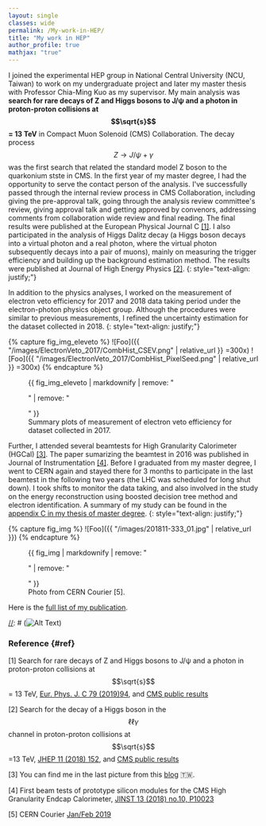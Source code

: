 ```yaml
---
layout: single
classes: wide
permalink: /My-work-in-HEP/
title: "My work in HEP"
author_profile: true
mathjax: "true"
---
```


I joined the experimental HEP group in National Central University (NCU, Taiwan) to work on my undergraduate project and later my master thesis with Professor Chia-Ming Kuo as my supervisor. My main analysis was **search for rare decays of Z and Higgs bosons to J/&psi; and a photon in proton-proton collisions at $$\sqrt{s}$$ = 13 TeV** in Compact Muon Solenoid (CMS) Collaboration. The decay process $$Z\to J/\psi+\gamma$$ was the first search that related the standard model Z boson to the quarkonium stste in CMS. In the first year of my master degree, I had the opportunity to serve the contact person of the analysis. I've successfully passed through the internal review process in CMS Collaboration, including giving the pre-approval talk, going through the analysis review committee's review, giving approval talk and getting approved by convenors, addressing comments from collaboration wide review and final reading. The final results were published at the European Physical Journal C [[1]](#ref). I also participated in the analysis of Higgs Dalitz decay (a Higgs boson decays into a virtual photon and a real photon, where the virtual photon subsequently decays into a pair of muons), mainly on measuring the trigger efficiency and building up the background estimation method. The results were published at Journal of High Energy Physics [[2]](#ref).
{: style="text-align: justify;"}

In addition to the physics analyses, I worked on the measurement of electron veto efficiency for 2017 and 2018 data taking period under the electron-photon physics object group. Although the procedures were similar to previous measurements, I refined the uncertainty estimation for the dataset collected in 2018.
{: style="text-align: justify;"}

{% capture fig_img_eleveto %}
![Foo]({{ "/images/ElectronVeto_2017/CombHist_CSEV.png" | relative_url }} =300x)
![Foo]({{ "/images/ElectronVeto_2017/CombHist_PixelSeed.png" | relative_url }} =300x)
{% endcapture %}

<figure>
  {{ fig_img_eleveto | markdownify | remove: "<p>" | remove: "</p>" }}
  <figcaption>Summary plots of measurement of electron veto efficiency for dataset collected in 2017.</figcaption>
</figure>

Further, I attended several beamtests for High Granularity Calorimeter (HGCal) [[3]](#ref). The paper sumarizing the beamtest in 2016 was published in Journal of Instrumentation [[4]](#ref). Before I graduated from my master degree, I went to CERN again and stayed there for 3 months to participate in the last beamtest in the following two years (the LHC was scheduled for long shut down). I took shifts to monitor the data taking, and also involved in the study on the energy reconstruction using boosted decision tree method and electron identification. A summary of my study can be found in the <a href="https://hrjheng.github.io/pdfs/Thesis-Final-HaoRen.pdf" target="_blank">appendix C in my thesis of master degree</a>.
{: style="text-align: justify;"}

[//]: # (<img src="{{ site.url }}{{ site.baseurl }}/images/201811-333_01.jpg" alt="" width="500" class="align-center">)

{% capture fig_img %}
![Foo]({{ "/images/201811-333_01.jpg" | relative_url }})
{% endcapture %}

<figure>
  {{ fig_img | markdownify | remove: "<p>" | remove: "</p>" }}
  <figcaption>Photo from CERN Courier [5].</figcaption>
</figure>

Here is the <a href="https://hrjheng.github.io/pdfs/Selected_publication.pdf" target="_blank">full list of my publication</a>.

[//]: # (<embed src="https://hrjheng.github.io/pdfs/Selected_publication.pdf" type="application/pdf" />)

[//]: # (![Alt Text](/images/HJpsiG_animation.gif))

### Reference {#ref}

[1] Search for rare decays of Z and Higgs bosons to J/&psi; and a photon in proton-proton collisions at $$\sqrt{s}$$ = 13 TeV, [Eur. Phys. J. C 79 (2019)94](https://link.springer.com/article/10.1140%2Fepjc%2Fs10052-019-6562-5), and [CMS public results](http://cms-results.web.cern.ch/cms-results/public-results/publications/SMP-17-012/index.html)

[2] Search for the decay of a Higgs boson in the $$\ell\ell\gamma$$ channel in proton-proton collisions at $$\sqrt{s}$$=13 TeV, [JHEP 11 (2018) 152](https://link.springer.com/article/10.1007%2FJHEP11%282018%29152), and [CMS public results](http://cms-results.web.cern.ch/cms-results/public-results/publications/HIG-17-007/index.html)

[3] You can find me in the last picture from this [blog](http://cylindricalonion.web.cern.ch/blog/201608/test-beam-tales-days-6-and-7) :taiwan:.

[4] First beam tests of prototype silicon modules for the CMS High Granularity Endcap Calorimeter, [JINST 13 (2018) no.10, P10023](http://iopscience.iop.org/article/10.1088/1748-0221/13/10/P10023/meta)

[5] CERN Courier [Jan/Feb 2019](https://cerncourier.com/wp-content/uploads/2019/04/CERNCourier2019JanFeb-digitaledition.pdf)
